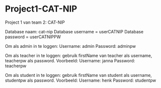 # Project1-CAT-NIP
Project 1 van team 2: CAT-NIP

Database naam: cat-nip
Database username = userCATNIP
Database password = userCATNIPPW

Om als admin in te loggen: 
Username: admin
Password: adminpw

Om als teacher in te loggen: gebruik firstName van teacher als username, teacherpw als password. Voorbeeld:
Username: janna
Password: teacherpw

Om als student in te loggen: gebruik firstName van student als username, studentpw als password. Voorbeeld:
Username: henk
Password: studentpw
